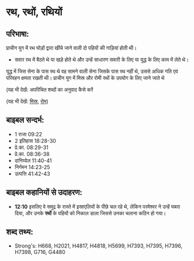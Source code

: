 # रथ, रथों, रथियों #

## परिभाषा: ##

प्राचीन युग में रथ घोड़ों द्वारा खींचे जाने वाली दो पहियों की गाड़ियां होती थी।

* सवार रथ में बैठते थे या खड़े होते थे और उन्हें साधारण सवारी के लिए या युद्ध के लिए काम में लेते थे।

युद्ध में जिस सेना के पास रथ थे वह सामने वाली सेना जिसके पास रथ नहीं थे, उससे अधिक गति एवं परिवहन क्षमता रखती थी।
प्राचीन युग में मिस्र और रोमी रथों के उपयोग के लिए जाने जाते थे

(यह भी देखें: अपरिचित शब्दों का अनुवाद कैसे करें

(यह भी देखें: [मिस्र](../egypt.md), [रोम](../rome.md)) 

## बाइबल सन्दर्भ: ##

* 1 राजा 09:22
* 2 इतिहास 18:28-30
* प्रे.का. 08:29-31
* प्रे.का. 08:36-38
* दानिय्येल 11:40-41
* निर्गमन 14:23-25
* उत्पत्ति 41:42-43

## बाइबल कहानियों से उदाहरण: ##

* __12:10__ इसलिए वे समुद्र के रास्ते में इस्राएलियों के पीछे चल रहे थे, लेकिन परमेश्वर ने उन्हें घबरा दिया, और उनके __रथों__ के पहियों को निकाल डाला जिससे उनका चलाना कठिन हो गया। 

## शब्द तथ्य: ##

* Strong's: H668, H2021, H4817, H4818, H5699, H7393, H7395, H7396, H7398, G716, G4480
